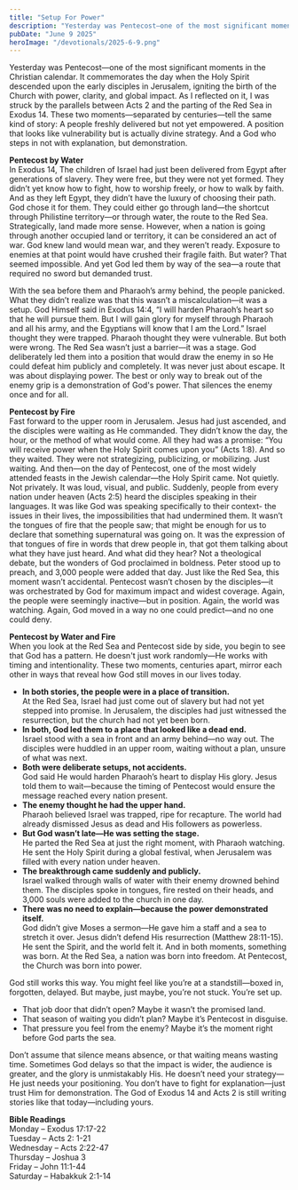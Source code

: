 ```yaml
---
title: "Setup For Power"
description: "Yesterday was Pentecost—one of the most significant moments in the Christian calendar. It commemorates the day when the Holy Spirit descended upon the early disciples in Jerusalem, igniting the birth of the Church with power, clarity, and global impact. As I reflected on it, I was struck by the parallels between Acts 2 and the parting of the Red Sea in Exodus 14."
pubDate: "June 9 2025"
heroImage: "/devotionals/2025-6-9.png"
---
```


Yesterday was Pentecost—one of the most significant moments in the Christian calendar. It commemorates the day when the Holy Spirit descended upon the early disciples in Jerusalem, igniting the birth of the Church with power, clarity, and global impact. As I reflected on it, I was struck by the parallels between Acts 2 and the parting of the Red Sea in Exodus 14. These two moments—separated by centuries—tell the same kind of story: A people freshly delivered but not yet empowered. A position that looks like vulnerability but is actually divine strategy. And a God who steps in not with explanation, but demonstration.

**Pentecost by Water**<br />
In Exodus 14, The children of Israel had just been delivered from Egypt after generations of slavery. They were free, but they were not yet formed. They didn’t yet know how to fight, how to worship freely, or how to walk by faith. And as they left Egypt, they didn’t have the luxury of choosing their path. God chose it for them. They could either go through land—the shortcut through Philistine territory—or through water, the route to the Red Sea. Strategically, land made more sense. However, when a nation is going through another occupied land or territory, it can be considered an act of war. God knew land would mean war, and they weren’t ready. Exposure to enemies at that point would have crushed their fragile faith. But water? That seemed impossible. And yet God led them by way of the sea—a route that required no sword but demanded trust.

With the sea before them and Pharaoh’s army behind, the people panicked. What they didn’t realize was that this wasn’t a miscalculation—it was a setup. God Himself said in Exodus 14:4, “I will harden Pharaoh’s heart so that he will pursue them. But I will gain glory for myself through Pharaoh and all his army, and the Egyptians will know that I am the Lord.” Israel thought they were trapped. Pharaoh thought they were vulnerable. But both were wrong. The Red Sea wasn’t just a barrier—it was a stage. God deliberately led them into a position that would draw the enemy in so He could defeat him publicly and completely. It was never just about escape. It was about displaying power. The best or only way to break out of the enemy grip is a demonstration of God's power. That silences the enemy once and for all.

**Pentecost by Fire**<br />
Fast forward to the upper room in Jerusalem. Jesus had just ascended, and the disciples were waiting as He commanded. They didn’t know the day, the hour, or the method of what would come. All they had was a promise: “You will receive power when the Holy Spirit comes upon you” (Acts 1:8). And so they waited. They were not strategizing, publicizing, or mobilizing. Just waiting. And then—on the day of Pentecost, one of the most widely attended feasts in the Jewish calendar—the Holy Spirit came. Not quietly. Not privately. It was loud, visual, and public. Suddenly, people from every nation under heaven (Acts 2:5) heard the disciples speaking in their languages. It was like God was speaking specifically to their context- the issues in their lives, the impossibilities that had undermined them. It wasn’t the tongues of fire that the people saw; that might be enough for us to declare that something supernatural was going on. It was the expression of that tongues of fire in words that drew people in, that got them talking about what they have just heard. And what did they hear? Not a theological debate, but the wonders of God proclaimed in boldness. Peter stood up to preach, and 3,000 people were added that day. Just like the Red Sea, this moment wasn’t accidental. Pentecost wasn’t chosen by the disciples—it was orchestrated by God for maximum impact and widest coverage. Again, the people were seemingly inactive—but in position. Again, the world was watching. Again, God moved in a way no one could predict—and no one could deny.

**Pentecost by Water and Fire**<br />
When you look at the Red Sea and Pentecost side by side, you begin to see that God has a pattern. He doesn't just work randomly—He works with timing and intentionality. These two moments, centuries apart, mirror each other in ways that reveal how God still moves in our lives today.

- **In both stories, the people were in a place of transition.**<br />At the Red Sea, Israel had just come out of slavery but had not yet stepped into promise. In Jerusalem, the disciples had just witnessed the resurrection, but the church had not yet been born.
- **In both, God led them to a place that looked like a dead end.**<br />Israel stood with a sea in front and an army behind—no way out. The disciples were huddled in an upper room, waiting without a plan, unsure of what was next.
- **Both were deliberate setups, not accidents.**<br />God said He would harden Pharaoh’s heart to display His glory. Jesus told them to wait—because the timing of Pentecost would ensure the message reached every nation present.
- **The enemy thought he had the upper hand.**<br />Pharaoh believed Israel was trapped, ripe for recapture. The world had already dismissed Jesus as dead and His followers as powerless.
- **But God wasn’t late—He was setting the stage.**<br />He parted the Red Sea at just the right moment, with Pharaoh watching. He sent the Holy Spirit during a global festival, when Jerusalem was filled with every nation under heaven.
- **The breakthrough came suddenly and publicly.**<br />Israel walked through walls of water with their enemy drowned behind them. The disciples spoke in tongues, fire rested on their heads, and 3,000 souls were added to the church in one day.
- **There was no need to explain—because the power demonstrated itself.**<br />God didn’t give Moses a sermon—He gave him a staff and a sea to stretch it over. Jesus didn’t defend His resurrection (Matthew 28:11-15). He sent the Spirit, and the world felt it.
  And in both moments, something was born.
  At the Red Sea, a nation was born into freedom. At Pentecost, the Church was born into power.

God still works this way. You might feel like you’re at a standstill—boxed in, forgotten, delayed. But maybe, just maybe, you’re not stuck. You’re set up.

- That job door that didn’t open? Maybe it wasn’t the promised land.
- That season of waiting you didn’t plan? Maybe it’s Pentecost in disguise.
- That pressure you feel from the enemy? Maybe it’s the moment right before God parts the sea.

Don’t assume that silence means absence, or that waiting means wasting time. Sometimes God delays so that the impact is wider, the audience is greater, and the glory is unmistakably His. He doesn’t need your strategy—He just needs your positioning. You don’t have to fight for explanation—just trust Him for demonstration. The God of Exodus 14 and Acts 2 is still writing stories like that today—including yours.

**Bible Readings**<br />
Monday – Exodus 17:17-22<br />
Tuesday – Acts 2: 1-21<br />
Wednesday – Acts 2:22-47<br />
Thursday – Joshua 3<br />
Friday – John 11:1-44<br />
Saturday – Habakkuk 2:1-14
